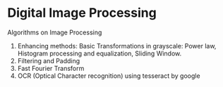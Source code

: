 # Digital Image Processing
Algorithms on Image Processing

1. Enhancing methods: Basic Transformations in grayscale: Power law, Histogram processing and equalization, Sliding Window.
2. Filtering and Padding
3. Fast Fourier Transform
4. OCR (Optical Character recognition) using tesseract by google
